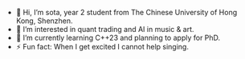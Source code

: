 - 👋 Hi, I’m sota, year 2 student from The Chinese University of Hong Kong, Shenzhen.
- 👀 I’m interested in quant trading and AI in music & art.
- 🌱 I’m currently learning C++23 and planning to apply for PhD.
- ⚡ Fun fact: When I get excited I cannot help singing.

<!---
ShenYouSOTA/ShenYouSOTA is a ✨ special ✨ repository because its `README.md` (this file) appears on your GitHub profile.
You can click the Preview link to take a look at your changes.
--->
